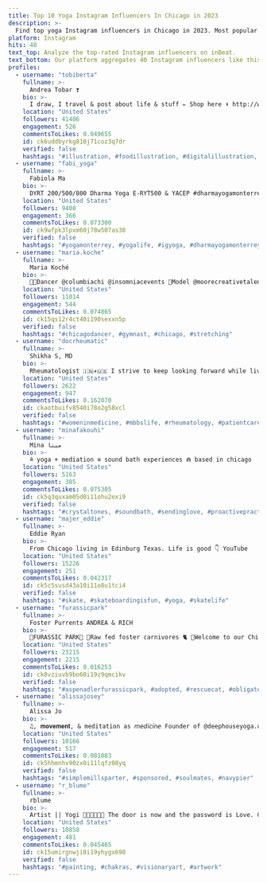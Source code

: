 ```yaml
---
title: Top 10 Yoga Instagram Influencers In Chicago in 2023
description: >-
  Find top yoga Instagram influencers in Chicago in 2023. Most popular hashtags: #yoga #chicago #artwork.
platform: Instagram
hits: 40
text_top: Analyze the top-rated Instagram influencers on inBeat.
text_bottom: Our platform aggregates 40 Instagram influencers like this in Chicago, United States for you to connect with.
profiles:
  - username: "tobiberta"
    fullname: >-
      Andrea Tobar ❣️
    bio: >-
      I draw, I travel & post about life & stuff ✏️ Shop here ⬇️ http://www.etsy.com/shop/andreatobarshop 🇸🇻🇵🇦 @the_standby_family
    location: "United States"
    followers: 41406
    engagement: 526
    commentsToLikes: 0.049655
    id: ck6uddbyrkg810j71coz3q7dr
    verified: false
    hashtags: "#illustration, #foodillustration, #digitalillustration, #places"
  - username: "fabi_yoga"
    fullname: >-
      Fabiola Ma
    bio: >-
      DYRT 200/500/800 Dharma Yoga E-RYT500 & YACEP #dharmayogamonterrey 📍MTY, MX | Casa Xoles:
    location: "United States"
    followers: 9408
    engagement: 366
    commentsToLikes: 0.073300
    id: ck9wfpk3lpxm60j78w507as38
    verified: false
    hashtags: "#yogamonterrey, #yogalife, #igyoga, #dharmayogamonterrey"
  - username: "maria.koche"
    fullname: >-
      Maria Koché
    bio: >-
      💃🏼Dancer @columbiachi @insomniacevents 👠Model @moorecreativetalent 🤓 Accountant 🤸🏼‍♀️IFPA Certified Flexibility Specialist 📍#chicago
    location: "United States"
    followers: 11014
    engagement: 544
    commentsToLikes: 0.074865
    id: ck15qs12r4ct40i190sexxn5p
    verified: false
    hashtags: "#chicagodancer, #gymnast, #chicago, #stretching"
  - username: "docrheumatic"
    fullname: >-
      Shikha S, MD
    bio: >-
      Rheumatologist 🇮🇳✈️🇺🇸 I strive to keep looking forward while living today to the fullest.
    location: "United States"
    followers: 2622
    engagement: 947
    commentsToLikes: 0.162070
    id: ckaotbuifv8540i78o2g58xcl
    verified: false
    hashtags: "#womeninmedicine, #mbbslife, #rheumatology, #patientcare"
  - username: "minafakouhi"
    fullname: >-
      Mina مینا‎
    bio: >-
      ≗ yoga + mediation ≋ sound bath experiences ⋒ based in chicago
    location: "United States"
    followers: 5163
    engagement: 385
    commentsToLikes: 0.075305
    id: ck5q3quxam05d0i11ohu2exi9
    verified: false
    hashtags: "#crystaltones, #soundbath, #sendinglove, #proactivepractice"
  - username: "majer_eddie"
    fullname: >-
      Eddie Ryan
    bio: >-
      From Chicago living in Edinburg Texas. Life is good 👇 YouTube
    location: "United States"
    followers: 15226
    engagement: 251
    commentsToLikes: 0.042317
    id: ck5c5susd43a10i11o8u1tci4
    verified: false
    hashtags: "#skate, #skateboardingisfun, #yoga, #skatelife"
  - username: "furassicpark"
    fullname: >-
      Foster Purrents ANDREA & RICH
    bio: >-
      🌿FURASSIC PARK🌱 🥩Raw fed foster carnivores 🐈 🦖Welcome to our Chicago apartment aka Furassic Park Resident cats @chicagoblackcat 🐈🐈 ⬇️Cat Food⬇️
    location: "United States"
    followers: 23215
    engagement: 2215
    commentsToLikes: 0.016253
    id: ck0vziuvb9bo60i19z9qmcikv
    verified: false
    hashtags: "#aspenadlerfurassicpark, #adopted, #rescuecat, #obligatecarnivore"
  - username: "alissajosey"
    fullname: >-
      Alissa Jo
    bio: >-
      ♫, 𝐦𝐨𝐯𝐞𝐦𝐞𝐧𝐭, & meditation as 𝘮𝘦𝘥𝘪𝘤𝘪𝘯𝘦 Founder of @deephouseyoga.us Producer @dybrkr Chicago
    location: "United States"
    followers: 10166
    engagement: 517
    commentsToLikes: 0.081083
    id: ck5hhmnhv90zx0i11lqfz08yq
    verified: false
    hashtags: "#simplemillsparter, #sponsored, #soulmates, #navypier"
  - username: "r_blume"
    fullname: >-
      rblume
    bio: >-
      Artist || Yogi 🌈🦅🌞🎨🐲🎶 The door is now and the password is Love. Chicago ryan.j.blume@gmail.com
    location: "United States"
    followers: 10858
    engagement: 481
    commentsToLikes: 0.045465
    id: ck15umirgnwji0i19yhygx698
    verified: false
    hashtags: "#painting, #chakras, #visionaryart, #artwork"
---
```

